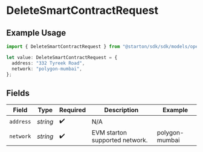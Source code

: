 # DeleteSmartContractRequest

## Example Usage

```typescript
import { DeleteSmartContractRequest } from "@starton/sdk/sdk/models/operations";

let value: DeleteSmartContractRequest = {
  address: "332 Tyreek Road",
  network: "polygon-mumbai",
};
```

## Fields

| Field                          | Type                           | Required                       | Description                    | Example                        |
| ------------------------------ | ------------------------------ | ------------------------------ | ------------------------------ | ------------------------------ |
| `address`                      | *string*                       | :heavy_check_mark:             | N/A                            |                                |
| `network`                      | *string*                       | :heavy_check_mark:             | EVM starton supported network. | polygon-mumbai                 |